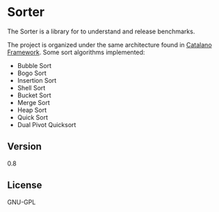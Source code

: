 Sorter
=========

The Sorter is a library for to understand and release benchmarks.

The project is organized under the same architecture found in [Catalano Framework]. Some sort algorithms implemented:

  - Bubble Sort
  - Bogo Sort
  - Insertion Sort
  - Shell Sort
  - Bucket Sort
  - Merge Sort
  - Heap Sort
  - Quick Sort 
  - Dual Pivot Quicksort

Version
----

0.8


License
----

GNU-GPL




[Catalano Framework]:https://github.com/DiegoCatalano/Catalano-Framework
